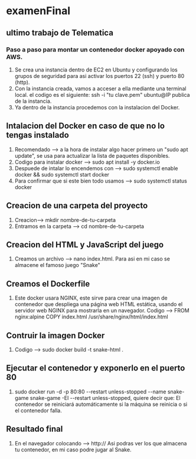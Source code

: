 # examenFinal
## ultimo trabajo de Telematica

### Paso a paso para montar un contenedor docker apoyado con AWS.

1. Se crea una instancia dentro de EC2 en Ubuntu y configurando los grupos de seguridad para asi activar los puertos 22 (ssh) y puerto 80 (http).
2. Con la instancia creada, vamos a acceser a ella mediante una terminal local. el codigo es el siguiente: ssh -i "tu clave.pem" ubuntu@IP publica de la instancia.
3. Ya dentro de la instancia procedemos con la instalacion del Docker.

## Intalacion del Docker en caso de que no lo tengas instalado

1. Recomendado --> a la hora de instalar algo hacer primero un "sudo apt update", se usa para actualizar la lista de paquetes disponibles.
2. Codigo para instalar docker --> sudo apt install -y docker.io
3. Despuede de intalar lo encendemos con --> sudo systemctl enable docker && sudo systemctl start docker
4. Para confirmar que si este bien todo usamos --> sudo systemctl status docker

## Creacion de una carpeta del proyecto

1. Creacion--> mkdir nombre-de-tu-carpeta
2. Entramos en la carpeta --> cd nombre-de-tu-carpeta

## Creacion del HTML y JavaScript del juego

1. Creamos un archivo --> nano index.html. Para asi en mi caso se almacene el famoso juego "Snake"

## Creamos el Dockerfile

1. Este docker usara NGINX, este sirve para crear una imagen de contenedor que despliega una página web HTML estática, usando el servidor web NGINX para mostrarla en un navegador.
Codigo --> FROM nginx:alpine
COPY index.html /usr/share/nginx/html/index.html

## Contruir la imagen Docker 

1. Codigo --> sudo docker build -t snake-html .

## Ejecutar el contenedor y exponerlo en el puerto 80

1. sudo docker run -d -p 80:80 --restart unless-stopped --name snake-game snake-game
-El --restart unless-stopped, quiere decir que: El contenedor se reiniciará automáticamente si la máquina se reinicia o si el contenedor falla.

## Resultado final 

1. En el navegador colocando --> http://<tu-ip-publica> Asi podras ver los que almacena tu contenedor, en mi caso podre jugar al Snake.





 
 

